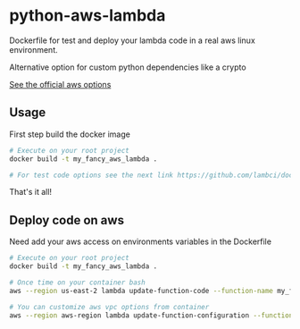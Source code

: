 # python-aws-lambda
Dockerfile for test and deploy your lambda code in a real aws linux environment.

Alternative option for custom python dependencies like a crypto

[See the official aws options](https://docs.aws.amazon.com/lambda/latest/dg/lambda-python-how-to-create-deployment-package.html)

## Usage
First step build the docker image

```bash
# Execute on your root project
docker build -t my_fancy_aws_lambda .

# For test code options see the next link https://github.com/lambci/docker-lambda#run-examples
```

That's it all!

## Deploy code on aws
Need add your aws access on environments variables in the Dockerfile

```bash
# Execute on your root project
docker build -t my_fancy_aws_lambda .

# Once time on your container bash
aws --region us-east-2 lambda update-function-code --function-name my_fancy_aws_lambda --zip-file fileb://lambda.zip

# You can customize aws vpc options from container
aws --region aws-region lambda update-function-configuration --function-name my_fancy_aws_lambda --vpc-config SubnetIds=subnet-ID,subnet-ID,subnet-ID,SecurityGroupIds=sg-ID
```
